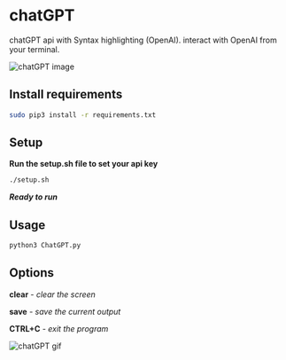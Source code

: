 # chatGPT
chatGPT api with Syntax highlighting (OpenAI). interact with OpenAI from your terminal.


<img src="https://sagar040.github.io/archives/media/chatgpt/chatGPT.png" alt="chatGPT image" width="auto" />


## Install requirements
```bash
sudo pip3 install -r requirements.txt
```

## Setup
**Run the setup.sh file to set your api key**

```bash
./setup.sh
```

***Ready to run***
## Usage

```bash
python3 ChatGPT.py
```
## Options

**clear** - *clear the screen*

**save** - *save the current output*

**CTRL+C** - *exit the program*


<img src="https://sagar040.github.io/archives/media/chatgpt/chatGPT_lq.gif" alt="chatGPT gif" width="auto" height="auto" />

